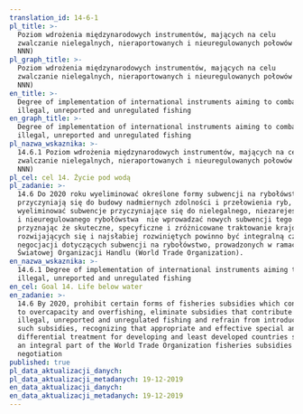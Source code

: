 ```yaml
---
translation_id: 14-6-1
pl_title: >-
  Poziom wdrożenia międzynarodowych instrumentów, mających na celu
  zwalczanie nielegalnych, nieraportowanych i nieuregulowanych połowów (połowów
  NNN)
pl_graph_title: >-
  Poziom wdrożenia międzynarodowych instrumentów, mających na celu
  zwalczanie nielegalnych, nieraportowanych i nieuregulowanych połowów (połowów
  NNN)
en_title: >-
  Degree of implementation of international instruments aiming to combat
  illegal, unreported and unregulated fishing
en_graph_title: >-
  Degree of implementation of international instruments aiming to combat
  illegal, unreported and unregulated fishing
pl_nazwa_wskaznika: >-
  14.6.1 Poziom wdrożenia międzynarodowych instrumentów, mających na celu
  zwalczanie nielegalnych, nieraportowanych i nieuregulowanych połowów (połowów
  NNN)
pl_cel: cel 14. Życie pod wodą
pl_zadanie: >-
  14.6 Do 2020 roku wyeliminować określone formy subwencji na rybołówstwo, które
  przyczyniają się do budowy nadmiernych zdolności i przełowienia ryb,
  wyeliminować subwencje przyczyniające się do nielegalnego, niezarejestrowanego
  i nieuregulowanego rybołówstwa  nie wprowadzać nowych subwencji tego typu,
  przyznając że skuteczne, specyficzne i zróżnicowane traktowanie krajów
  rozwijających się i najsłabiej rozwiniętych powinno być integralną częścią
  negocjacji dotyczących subwencji na rybołówstwo, prowadzonych w ramach
  Światowej Organizacji Handlu (World Trade Organization).
en_nazwa_wskaznika: >-
  14.6.1 Degree of implementation of international instruments aiming to combat
  illegal, unreported and unregulated fishing
en_cel: Goal 14. Life below water
en_zadanie: >-
  14.6 By 2020, prohibit certain forms of fisheries subsidies which contribute
  to overcapacity and overfishing, eliminate subsidies that contribute to
  illegal, unreported and unregulated fishing and refrain from introducing new
  such subsidies, recognizing that appropriate and effective special and
  differential treatment for developing and least developed countries should be
  an integral part of the World Trade Organization fisheries subsidies
  negotiation
published: true
pl_data_aktualizacji_danych:  
pl_data_aktualizacji_metadanych: 19-12-2019
en_data_aktualizacji_danych:  
en_data_aktualizacji_metadanych: 19-12-2019
---
```

